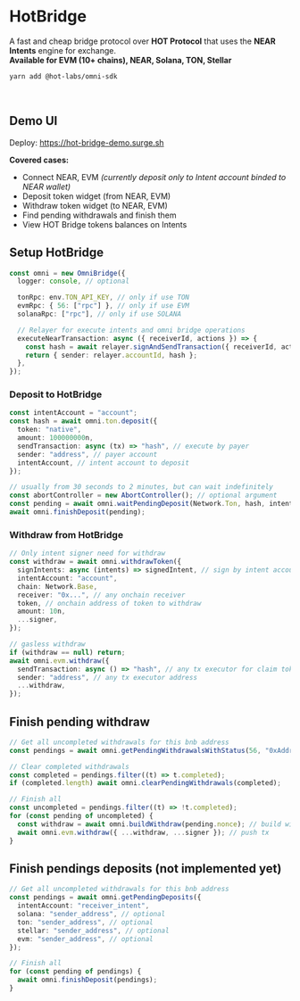 # HotBridge

A fast and cheap bridge protocol over **HOT Protocol** that uses the **NEAR Intents** engine for exchange.<br/>
**Available for EVM (10+ chains), NEAR, Solana, TON, Stellar**

`yarn add @hot-labs/omni-sdk`

<br />

## Demo UI

Deploy: https://hot-bridge-demo.surge.sh

**Covered cases:**

- Connect NEAR, EVM _(currently deposit only to Intent account binded to NEAR wallet)_
- Deposit token widget (from NEAR, EVM)
- Withdraw token widget (to NEAR, EVM)
- Find pending withdrawals and finish them
- View HOT Bridge tokens balances on Intents

## Setup HotBridge

```ts
const omni = new OmniBridge({
  logger: console, // optional

  tonRpc: env.TON_API_KEY, // only if use TON
  evmRpc: { 56: ["rpc"] }, // only if use EVM
  solanaRpc: ["rpc"], // only if use SOLANA

  // Relayer for execute intents and omni bridge operations
  executeNearTransaction: async ({ receiverId, actions }) => {
    const hash = await relayer.signAndSendTransaction({ receiverId, actions }).
    return { sender: relayer.accountId, hash };
  },
});

```

### Deposit to HotBridge

```ts
const intentAccount = "account";
const hash = await omni.ton.deposit({
  token: "native",
  amount: 100000000n,
  sendTransaction: async (tx) => "hash", // execute by payer
  sender: "address", // payer account
  intentAccount, // intent account to deposit
});

// usually from 30 seconds to 2 minutes, but can wait indefinitely
const abortController = new AbortController(); // optional argument
const pending = await omni.waitPendingDeposit(Network.Ton, hash, intentAccount, abortController.signal);
await omni.finishDeposit(pending);
```

### Withdraw from HotBridge

```ts
// Only intent signer need for withdraw
const withdraw = await omni.withdrawToken({
  signIntents: async (intents) => signedIntent, // sign by intent account with omni balance
  intentAccount: "account",
  chain: Network.Base,
  receiver: "0x...", // any onchain receiver
  token, // onchain address of token to withdraw
  amount: 10n,
  ...signer,
});

// gasless withdraw
if (withdraw == null) return;
await omni.evm.withdraw({
  sendTransaction: async () => "hash", // any tx executor for claim tokens for receiver
  sender: "address", // any tx executor address
  ...withdraw,
});
```

## Finish pending withdraw

```ts
// Get all uncompleted withdrawals for this bnb address
const pendings = await omni.getPendingWithdrawalsWithStatus(56, "0xAddress");

// Clear completed withdrawals
const completed = pendings.filter((t) => t.completed);
if (completed.length) await omni.clearPendingWithdrawals(completed);

// Finish all
const uncompleted = pendings.filter((t) => !t.completed);
for (const pending of uncompleted) {
  const withdraw = await omni.buildWithdraw(pending.nonce); // build with signature
  await omni.evm.withdraw({ ...withdraw, ...signer }); // push tx
}
```

## Finish pendings deposits (not implemented yet)

```ts
// Get all uncompleted withdrawals for this bnb address
const pendings = await omni.getPendingDeposits({
  intentAccount: "receiver_intent",
  solana: "sender_address", // optional
  ton: "sender_address", // optional
  stellar: "sender_address", // optional
  evm: "sender_address", // optional
});

// Finish all
for (const pending of pendings) {
  await omni.finishDeposit(pendings);
}
```
